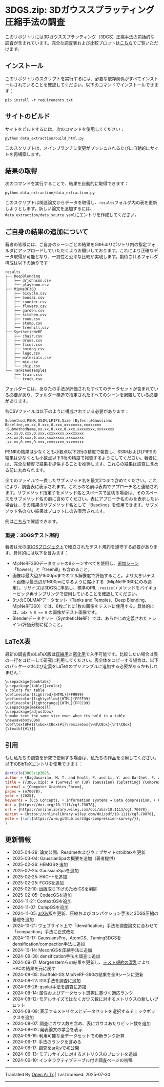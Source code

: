 # 3DGS.zip: 3Dガウススプラッティング圧縮手法の調査  
このリポジトリには3Dガウススプラッティング（3DGS）圧縮手法の包括的な調査が含まれています。完全な調査表および比較プロットは[こちら](https://w-m.github.io/3dgs-compression-survey/)でご覧いただけます。  

## インストール  
このリポジトリのスクリプトを実行するには、必要な依存関係がすべてインストールされていることを確認してください。以下のコマンドでインストールできます：  

`pip install -r requirements.txt`  

## サイトのビルド  
サイトをビルドするには、次のコマンドを使用してください：  

`python data_extraction/build_html.py`  

このスクリプトは、メインブランチに変更がプッシュされるたびに自動的にサイトを再構築します。  

## 結果の取得  
次のコマンドを実行することで、結果を自動的に取得できます：  

`python data_extraction/data_extraction.py`  

このスクリプトは関連論文からデータを取得し、`results`フォルダ内の表を更新しようとします。新しい論文を追加するには、`data_extraction/data_source.yaml`にエントリを作成してください。  

## ご自身の結果の追加について  

著者の皆様には、ご自身のシーンごとの結果をGitHubリポジトリ内の指定フォルダにアップロードしていただくようお願いしております。これにより正確なデータ取得が可能となり、一貫性と公平な比較が実現します。期待されるフォルダ構成は以下の通りです：

```
results
├── DeepBlending
│   ├── drjohnson.csv
│   └── playroom.csv
├── MipNeRF360
│   ├── bicycle.csv
│   ├── bonsai.csv
│   ├── counter.csv
│   ├── flowers.csv
│   ├── garden.csv
│   ├── kitchen.csv
│   ├── room.csv
│   ├── stump.csv
│   └── treehill.csv
├── SyntheticNeRF
│   ├── chair.csv
│   ├── drums.csv
│   ├── ficus.csv
│   ├── hotdog.csv
│   ├── lego.csv 
│   ├── materials.csv
│   ├── mic.csv
│   └── ship.csv
└── TanksAndTemples
    ├── train.csv
    └── truck.csv
```
フォルダーには、あなたの手法が評価されたすべてのデータセットが含まれている必要があり、フォルダー構造で指定されたすべてのシーンを網羅している必要があります。

各CSVファイルは以下のように構成されている必要があります：


```
Submethod,PSNR,SSIM,LPIPS,Size [Bytes],#Gaussians
Baseline,xx.xx,0.xxx,0.xxx,xxxxxxxx,xxxxxxxx
-SubmethodName,xx.xx,0.xxx,0.xxx,xxxxxxxx,xxxxxxxx
,xx.xx,0.xxx,0.xxx,xxxxxxxx,xxxxxxxx
,xx.xx,0.xxx,0.xxx,xxxxxxxx,xxxxxxxx
,xx.xx,0.xxx,0.xxx,xxxxxxxx,xxxxxxxx

```
PSNRの結果は少なくとも小数点以下2桁の精度で報告し、SSIMおよびLPIPSの結果は少なくとも小数点以下3桁の精度で報告するようにしてください。著者には、完全な精度で結果を提供することを推奨します。これらの結果は調査に含める前に丸められます。

全てのファイルで一貫したサブメソッド名を最大2つまで含めてください。これにより、調査表に表示されます。これらの名前は表内でアプローチ名と連結されます。サブメソッド指定子をメソッド名とスペースで区切る場合は、そのスペースをサブメソッド名の前に含めてください。表にアプローチ名のみを表示したい場合は、その結果のサブメソッド名として「Baseline」を使用できます。サブメソッド名のない結果はプロットにのみ表示されます。

例は[こちら](https://github.com/fraunhoferhhi/Self-Organizing-Gaussians/tree/main/results)で確認できます。

### 重要：3DGSテスト規約

著者は元の[3DGSプロジェクト](https://github.com/graphdeco-inria/gaussian-splatting)で確立されたテスト規約を遵守する必要があります。具体的には以下を含みます：

- MipNeRF360データセットの9シーンすべてを使用し、[追加シーン](https://storage.googleapis.com/gresearch/refraw360/360_extra_scenes.zip)「flowers」と「treehill」も含めること。
- 画像は最大辺が1600pxまでのフル解像度で評価すること。より大きいテスト画像は最長辺が1600pxになるように縮小する（MipNeRF360にのみ適用）。リサイズは3DGSに準拠し、標準のPIL ```.resize()``` メソッドをバイキュービック再サンプリングで使用していることを確認してください。  
- 3つのCOLMAPデータセット（Tanks and Temples、Deep Blending、MipNeRF360）では、8枚ごとに1枚の画像をテストに使用する。具体的には、```idx % 8 == 0``` の画像がテスト画像です。
- Blenderデータセット（SyntheticNeRF）では、あらかじめ定義されたトレイン/評価分割に従うこと。

## LaTeX表

最新の調査表のLaTeX版は[圧縮用](https://github.com/w-m/3dgs-compression-survey/blob/main/data_extraction/latex/3dgs_table_compression.tex)と[密化用](https://github.com/w-m/3dgs-compression-survey/blob/main/data_extraction/latex/3dgs_table_densification.tex)で入手可能です。比較したい場合は表の一行をコピーして研究に利用してください。表全体をコピーする場合は、以下のパッケージおよび定義をLaTeXのプリアンブルに追加する必要があるかもしれません：


```
\usepackage{booktabs}
\usepackage[table]{xcolor}
% colors for table
\definecolor{lightred}{HTML}{FF9999}
\definecolor{lightyellow}{HTML}{FFFF99}
\definecolor{lightorange}{HTML}{FFCC99}
\usepackage{makecell}
\usepackage{adjustbox}
% make text the same size even when its bold in a table
\newsavebox\CBox
\def\textBF#1{\sbox\CBox{#1}\resizebox{\wd\CBox}{\ht\CBox}{\textbf{#1}}}
```

## 引用

もし私たちの調査を研究で使用する場合は、私たちの作品を引用してください。以下のBibTeXエントリを使用できます：

```bibtex
@article{3DGSzip2025,
author = {Bagdasarian, M. T. and Knoll, P. and Li, Y. and Barthel, F. and Hilsmann, A. and Eisert, P. and Morgenstern, W.},
title = {{3DGS.zip}: A {Survey} on {3D} {Gaussian} {Splatting} {Compression} {Methods}},
journal = {Computer Graphics Forum},
pages = {e70078},
year = {2025},
keywords = {CCS Concepts, • Information systems → Data compression, • Computing methodologies → Rasterization, • General and reference → Surveys and overviews},
doi = {https://doi.org/10.1111/cgf.70078},
url = {https://onlinelibrary.wiley.com/doi/abs/10.1111/cgf.70078},
eprint = {https://onlinelibrary.wiley.com/doi/pdf/10.1111/cgf.70078},
note = {\url{https://w-m.github.io/3dgs-compression-survey/}},
} 
```
## 更新情報
- 2025-04-29: 論文公開、Readmeおよびウェブサイトのbibtexを更新
- 2025-03-04: GaussianSpaの概要を追加（著者提供）
- 2025-02-26: HEMGSを追加
- 2025-02-25: GaussianSpaを追加
- 2025-02-25: HAC++を追加
- 2025-02-25: FCGSを追加
- 2025-02-10: 出版取り下げのためIGSを削除
- 2025-02-05: CodecGSを追加
- 2024-11-21: ContextGSを追加
- 2024-11-07: CompGSを追加
- 2024-11-05: [arXiv](https://arxiv.org/abs/2407.09510)版を更新、圧縮およびコンパクション手法と3DGS圧縮の基礎を追加
- 2024-10-21: ウェブサイト上で「densification」手法を調査論文に合わせて「compaction」手法に正式改名
- 2024-10-17: GaussiansPro、AtomGS、Taming3DGSをdensification/compaction手法に追加
- 2024-10-14: MesonGSを圧縮手法に追加
- 2024-09-30: densification手法を調査に追加
- 2024-09-17: Morgensternらの結果を更新し、[テスト規約の混乱](https://github.com/YihangChen-ee/HAC/issues/14)によりHACの結果を元に戻す
- 2024-09-05: Scaffold-GS MipNeRF-360の結果を全9シーンに更新
- 2024-08-27: IGS手法を調査に追加
- 2024-08-26: gsplat手法を調査に追加
- 2024-08-14: 属性およびデータセット選択に基づく適応ランク
- 2024-08-12: モデルサイズではなくガウス数に対するメトリクスの新しいプロット
- 2024-08-08: 表示するメトリクスとデータセットを選択するチェックボックスを追加
- 2024-08-07: 調査にガウス数を含め、表にガウスあたりビット数を追加
- 2024-08-02: 発表論文の学会を表示
- 2024-06-19: 利用可能な全データセットでの新ランク計算
- 2024-06-17: 手法のランクを含める
- 2024-06-17: 調査を[arXiv](https://arxiv.org/abs/2407.09510)で初公開
- 2024-06-13: モデルサイズに対するメトリクスのプロットを追加
- 2024-06-10: インタラクティブテーブル付き調査ページの初稿


<!-- - 2024-08-22: 事前学習済み[圧縮シーン](https://github.com/fraunhoferhhi/Self-Organizing-Gaussians/releases/tag/eccv-2024-data)をリリース
- 2024-07-09: プロジェクトウェブサイトをTLDR、貢献、知見、並行手法との比較で更新
- 2024-07-01: 本研究が**ECCV 2024**に採択 🥳
- 2024-06-13: トレーニングコード公開
- 2024-05-14: 圧縮スコア改善！論文v2の新結果を[プロジェクトウェブサイト](https://fraunhoferhhi.github.io/Self-Organizing-Gaussians/)で公開
- 2024-05-02: arXivの[論文v2](https://arxiv.org/pdf/2312.13299)を改訂：球面調和関数の圧縮追加、改善された圧縮手法で結果更新（全属性をJPEG XLで圧縮）、追加シーンの定性的比較追加、圧縮説明と比較を本論文に移動、「Making Gaussian Splats smaller」との比較追加
- 2024-02-22: 並び替えアルゴリズムのコードを[fraunhoferhhi/PLAS](https://github.com/fraunhoferhhi/PLAS)で公開
- 2024-02-21: 異なるシーンのビデオ比較を[プロジェクトウェブサイト](https://fraunhoferhhi.github.io/Self-Organizing-Gaussians/)で公開
- 2023-12-19: プレプリントを[arXiv](https://arxiv.org/abs/2312.13299)で公開 -->



---

Tranlated By [Open Ai Tx](https://github.com/OpenAiTx/OpenAiTx) | Last indexed: 2025-07-30

---